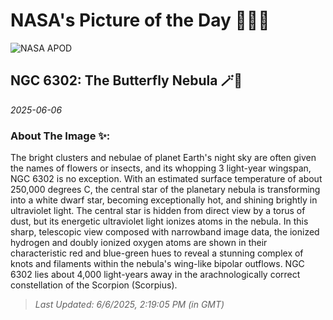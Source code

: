 
# NASA's Picture of the Day 🧑‍🚀💫

  ![NASA APOD](https://apod.nasa.gov/apod/image/2506/NGC-6302-LRGB-Ha-OIII.jpg)
  
  ## NGC 6302: The Butterfly Nebula 🪄🌌
  
  _2025-06-06_
  
  ### About The Image ✨: 
  
  The bright clusters and nebulae of planet Earth's night sky are often given the names of flowers or insects, and its whopping 3 light-year wingspan, NGC 6302 is no exception. With an estimated surface temperature of about 250,000 degrees C, the central star of the planetary nebula is transforming into a white dwarf star, becoming exceptionally hot, and shining brightly in ultraviolet light. The central star is hidden from direct view by a torus of dust, but its energetic ultraviolet light ionizes atoms in the nebula. In this sharp, telescopic view composed with narrowband image data, the ionized hydrogen and doubly ionized oxygen atoms are shown in their characteristic red and blue-green hues to reveal a stunning complex of knots and filaments within the nebula's wing-like bipolar outflows. NGC 6302 lies about 4,000 light-years away in the arachnologically correct constellation of the Scorpion (Scorpius).
  
  
  
  > _Last Updated: 6/6/2025, 2:19:05 PM (in GMT)_
  